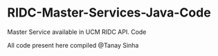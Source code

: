 # RIDC-Master-Services-Java-Code
Master Service available in UCM RIDC API. Code 

All code present here compiled @Tanay Sinha
